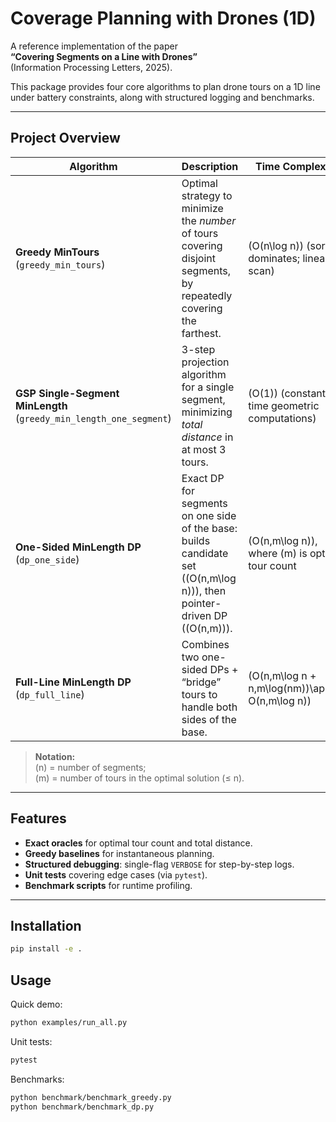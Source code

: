 # Coverage Planning with Drones (1D)

A reference implementation of the paper  
**“Covering Segments on a Line with Drones”**  
(Information Processing Letters, 2025).

This package provides four core algorithms to plan drone tours on a 1D line under battery constraints, along with structured logging and benchmarks.

---

## Project Overview

| Algorithm                                                   | Description                                                                                                          | Time Complexity                                  |
| ----------------------------------------------------------- | -------------------------------------------------------------------------------------------------------------------- | ------------------------------------------------- |
| **Greedy MinTours** (`greedy_min_tours`)                    | Optimal strategy to minimize the *number* of tours covering disjoint segments, by repeatedly covering the farthest. | \(O(n\log n)\) (sorting dominates; linear scan)   |
| **GSP Single-Segment MinLength** (`greedy_min_length_one_segment`) | 3-step projection algorithm for a single segment, minimizing *total distance* in at most 3 tours.                   | \(O(1)\) (constant-time geometric computations)   |
| **One-Sided MinLength DP** (`dp_one_side`)                  | Exact DP for segments on one side of the base: builds candidate set (\(O(n\,m\log n)\)), then pointer-driven DP (\(O(n\,m)\)). | \(O(n\,m\log n)\), where \(m\) is optimal tour count |
| **Full-Line MinLength DP** (`dp_full_line`)                 | Combines two one-sided DPs + “bridge” tours to handle both sides of the base.                                       | \(O(n\,m\log n + n\,m\log(nm))\approx O(n\,m\log n)\)  |

> **Notation:**  
> \(n\) = number of segments;  
> \(m\) = number of tours in the optimal solution (≤ n).

---

## Features

- **Exact oracles** for optimal tour count and total distance.  
- **Greedy baselines** for instantaneous planning.  
- **Structured debugging**: single-flag `VERBOSE` for step-by-step logs.  
- **Unit tests** covering edge cases (via `pytest`).  
- **Benchmark scripts** for runtime profiling.

---

## Installation

```bash
pip install -e .
```

## Usage

Quick demo:

```bash
python examples/run_all.py
```

Unit tests:

```bash
pytest
```

Benchmarks:

```bash
python benchmark/benchmark_greedy.py
python benchmark/benchmark_dp.py
```
